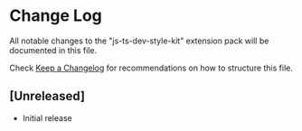 # Change Log

All notable changes to the "js-ts-dev-style-kit" extension pack will be documented in this file.

Check [Keep a Changelog](http://keepachangelog.com/) for recommendations on how to structure this file.

## [Unreleased]

- Initial release
